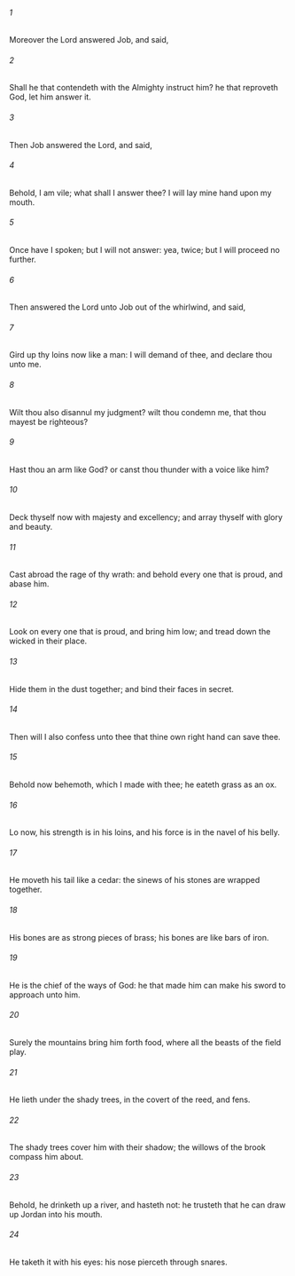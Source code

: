 ###### 1
Moreover the Lord answered Job, and said,

###### 2
Shall he that contendeth with the Almighty instruct him? he that reproveth God, let him answer it.

###### 3
Then Job answered the Lord, and said,

###### 4
Behold, I am vile; what shall I answer thee? I will lay mine hand upon my mouth.

###### 5
Once have I spoken; but I will not answer: yea, twice; but I will proceed no further.

###### 6
Then answered the Lord unto Job out of the whirlwind, and said,

###### 7
Gird up thy loins now like a man: I will demand of thee, and declare thou unto me.

###### 8
Wilt thou also disannul my judgment? wilt thou condemn me, that thou mayest be righteous?

###### 9
Hast thou an arm like God? or canst thou thunder with a voice like him?

###### 10
Deck thyself now with majesty and excellency; and array thyself with glory and beauty.

###### 11
Cast abroad the rage of thy wrath: and behold every one that is proud, and abase him.

###### 12
Look on every one that is proud, and bring him low; and tread down the wicked in their place.

###### 13
Hide them in the dust together; and bind their faces in secret.

###### 14
Then will I also confess unto thee that thine own right hand can save thee.

###### 15
Behold now behemoth, which I made with thee; he eateth grass as an ox.

###### 16
Lo now, his strength is in his loins, and his force is in the navel of his belly.

###### 17
He moveth his tail like a cedar: the sinews of his stones are wrapped together.

###### 18
His bones are as strong pieces of brass; his bones are like bars of iron.

###### 19
He is the chief of the ways of God: he that made him can make his sword to approach unto him.

###### 20
Surely the mountains bring him forth food, where all the beasts of the field play.

###### 21
He lieth under the shady trees, in the covert of the reed, and fens.

###### 22
The shady trees cover him with their shadow; the willows of the brook compass him about.

###### 23
Behold, he drinketh up a river, and hasteth not: he trusteth that he can draw up Jordan into his mouth.

###### 24
He taketh it with his eyes: his nose pierceth through snares.

